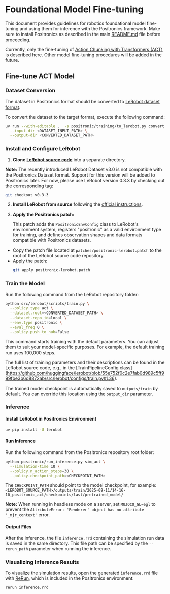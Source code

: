 # Foundational Model Fine-tuning

This document provides guidelines for robotics foundational model fine-tuning and using them for inference with the Positronics framework. Make sure to install Positronics as described in the main [README.md](README.md) file before proceeding.

Currently, only the fine-tuning of [Action Chunking with Transformers (ACT)](https://tonyzhaozh.github.io/aloha/) is described here. Other model fine-tuning procedures will be added in the future.

## Fine-tune ACT Model

### Dataset Conversion
The dataset in Positronics format should be converted to [LeRobot dataset format](https://github.com/huggingface/lerobot#the-lerobotdataset-format).

To convert the dataset to the target format, execute the following command:

```bash
uv run --with-editable .  -s positronic/training/to_lerobot.py convert \
  --input-dir <DATASET_INPUT_PATH> \
  --output-dir <CONVERTED_DATASET_PATH>
```

### Install and Configure LeRobot

1. **Clone [LeRobot source code](https://github.com/huggingface/lerobot)** into a separate directory. 

**Note:** The recently introduced LeRobot Dataset v3.0 is not compatible with the Positronics Dataset format. Support for this version will be added to Positronics later. For now, please use LeRobot version 0.3.3 by checking out the corresponding tag:

```bash
git checkout v0.3.3
```

2. **Install LeRobot from source** following the [official instructions](https://github.com/huggingface/lerobot#from-source).


3. **Apply the Positronics patch:**

   This patch adds the `PositronicEnvConfig` class to LeRobot's environment system, registers "positronic" as a valid environment type for training, and defines observation shapes and data formats compatible with Positronics datasets.

  * Copy the patch file located at `patches/positronic-lerobot.patch` to the root of the LeRobot source code repository.
  * Apply the patch:
    ```bash
    git apply positronic-lerobot.patch
    ```

### Train the Model

Run the following command from the LeRobot repository folder:

```bash
python src/lerobot/scripts/train.py \
  --policy.type act \
  --dataset.root=<CONVERTED_DATASET_PATH> \
  --dataset.repo_id=local \
  --env.type positronic \
  --eval_freq 0 \
  --policy.push_to_hub=False
```

This command starts training with the default parameters. You can adjust them to suit your model-specific purposes. For example, the default training run uses 100,000 steps. 

The full list of training parameters and their descriptions can be found in the LeRobot source code, e.g., in the [TrainPipelineConfig class] (https://github.com/huggingface/lerobot/blob/55e752f0c2e7fab0d989c5ff999fbe3b6d8872ab/src/lerobot/configs/train.py#L36).

The trained model checkpoint is automatically saved to `outputs/train` by default. You can override this location using the `output_dir` parameter.

### Inference

#### Install LeRobot in Positronics Environment

```bash
uv pip install -U lerobot
```

#### Run Inference

Run the following command from the Positronics repository root folder:

```bash
python positronic/run_inference.py sim_act \
  --simulation-time 10 \
  --policy.n_action_steps=30 \
  --policy.checkpoint_path=<CHECKPOINT_PATH>
```

The `CHECKPOINT_PATH` should point to the model checkpoint, for example:
`<LEROBOT_SOURCE_PATH>/outputs/train/2025-09-11/14-16-10_positronic_act/checkpoints/last/pretrained_model/`

**Note:** When running in headless mode on a server, set `MUJOCO_GL=egl` to prevent the `AttributeError: 'Renderer' object has no attribute '_mjr_context'` error.

#### Output Files

After the inference, the file `inference.rrd` containing the simulation run data is saved in the same directory. This file path can be specified by the `--rerun_path` parameter when running the inference.

### Visualizing Inference Results

To visualize the simulation results, open the generated `inference.rrd` file with [ReRun](https://rerun.io/), which is included in the Positronics environment:

```bash
rerun inference.rrd
```